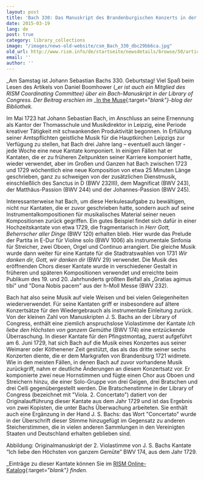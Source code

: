 ```yaml
---
layout: post
title: 'Bach 330: Das Manuskript des Brandenburgischen Konzerts in der Library of Congress'
date: 2015-03-19
lang: de
post: true
category: library_collections
image: "/images/news-old-website/csm_Bach_330_dbc29bb6ca.jpg"
old_url: http://www.rism.info/de/startseite/newsdetails/browse/50/article/64/bach-330-the-brandenburg-concerto-manuscript-at-the-library-of-congress.html
email: ''
author: ''
---
```


_Am Samstag ist Johann Sebastian Bachs 330. Geburtstag! Viel Spaß beim Lesen des Artikels von Daniel Boomhower (__er ist auch ein Mitglied des RISM Coordinating Committee) über ein Bach-Manuskript in der Library of Congress. Der Beitrag erschien im_ _[In the Muse](http://blogs.loc.gov/music/2014/02/the-brandenburg-concerto-manuscript-at-the-library-of-congress/){:target="_blank"}-blog der Bibliothek._


Im Mai 1723 hat Johann Sebastian Bach, im Anschluss an seine Ernennung als Kantor der Thomasschule und Musikdirektor in Leipzig, eine Periode kreativer Tätigkeit mit schwankenden Produktivität begonnen. In Erfüllung seiner Amtspflichten geistliche Musik für die Hauptkirchen Leipzigs zur Verfügung zu stellen, hat Bach drei Jahre lang – eventuell auch länger - jede Woche eine neue Kantate komponiert. In einigen Fällen hat er Kantaten, die er zu früheren Zeitpunkten seiner Karriere komponiert hatte, wieder verwendet, aber im Großen und Ganzen hat Bach zwischen 1723 und 1729 wöchentlich eine neue Komposition von etwa 25 Minuten Länge geschrieben, ganz zu schweigen von der zusätzlichen Dienstmusik, einschließlich des Sanctus in D (BWV 232III), dem Magnificat (BWV 243), der Matthäus-Passion (BWV 244) und der Johannes-Passion (BWV 245).


Interessanterweise hat Bach, um diese Herkulesaufgabe zu bewältigen, nicht nur Kantaten, die er zuvor geschrieben hatte, sondern auch auf seine Instrumentalkompositionen für musikalisches Material seiner neuen Kompositionen zurück gegriffen. Ein gutes Beispiel findet sich dafür in einer Hochzeitskantate von etwa 1729, die fragmentarisch in _Herr Gott, Beherrscher aller Dinge_ (BWV 120) erhalten blieb. Hier wurde das Prelude der Partita in E-Dur für Violine solo (BWV 1006) als instrumentale Sinfonia für Streicher, zwei Oboen, Orgel und Continuo arrangiert. Die gleiche Musik wurde dann weiter für eine Kantate für die Stadtratswahlen von 1731 _Wir danken dir, Gott, wir danken dir_ (BWV 29) verwendet. Die Musik des eröffnenden Chors dieser Kantate wurde in verschiedener Gestalt in früheren und späteren Kompositionen verwendet und erreichte beim Publikum des 19. und 20. Jahrhunderts größten Beifall als „Gratias agimus tibi" und "Dona Nobis pacem" aus der h-Moll Messe (BWV 232).


Bach hat also seine Musik auf viele Weisen und bei vielen Gelegenheiten wiederverwendet. Für seine Kantaten griff er insbesondere auf ältere Konzertsätze für den Wiedergebrauch als instrumentale Einleitung zurück. Von der kleinen Zahl von Manuskripten J. S. Bachs an der Library of Congress, enthält eine ziemlich anspruchslose Violastimme der Kantate _Ich liebe den Höchsten von ganzem Gemüthe_ (BWV 174) eine entzückende Überraschung. In dieser Kantate für den Pfingstmontag, zuerst aufgeführt am 6. Juni 1729, hat sich Bach auf die Musik eines Konzertes aus seiner Weimarer oder Köthenener Zeit gestützt, das als das dritte seiner sechs Konzerten diente, die er dem Markgrafen von Brandenburg 1721 widmete. Wie in den meisten Fällen, in denen Bach auf zuvor vorhandene Musik zurückgriff, nahm er deutliche Änderungen an diesem Konzertsatz vor. Er komponierte zwei neue Hornstimmen und fügte einen Chor aus Oboen und Streichern hinzu, die einer Solo-Gruppe von drei Geigen, drei Bratschen und drei Celli gegenübergestellt werden. Die Bratschenstimme in der Library of Congress (bezeichnet mit "Viola. 2. Concertato") datiert von der Originalaufführung dieser Kantate aus dem Jahr 1729 und ist das Ergebnis von zwei Kopisten, die unter Bachs Überwachung arbeiteten. Sie enthält auch eine Ergänzung in der Hand J. S. Bachs: das Wort "Concertato" wurde in der Überschrift dieser Stimme hinzugefügt im Gegensatz zu anderen Steicherstimmen, die in vielen anderen Sammlungen in den Vereinigten Staaten und Deutschland erhalten geblieben sind.


Abbildung: Originalmanuskript der 2. Violastimme von J. S. Bachs Kantate “Ich liebe den Höchsten von ganzem Gemüte” BWV 174, aus dem Jahr 1729.


_Einträge zu dieser Kantate können Sie im [RISM Online-Katalog](https://opac.rism.info/search?View=rism&title=Ich+liebe+den+H%C3%B6chsten+von+ganzem+Gem%C3%BCte){:target="_blank"} finden._